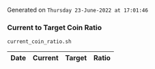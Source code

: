Generated on `Thursday 23-June-2022 at 17:01:46`

### Current to Target Coin Ratio
`current_coin_ratio.sh`

Date|Current|Target|Ratio
---|---|---|---

